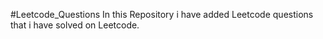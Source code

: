 #Leetcode_Questions
In this Repository i have added Leetcode questions that i have solved on Leetcode.
